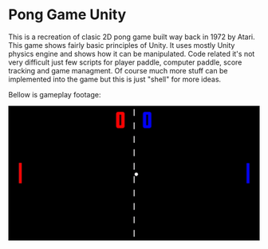 # Pong Game Unity 

This is a recreation of clasic 2D pong game built way back in 1972 by Atari. This game shows fairly basic principles of Unity. It uses mostly Unity physics engine and shows how it can be manipulated. Code related it's not very difficult just few scripts for player paddle, computer paddle, score tracking and game managment. Of course much more stuff can be implemented into the game but this is just "shell" for more ideas.

Bellow is gameplay footage: 

![PongGameplay](https://github.com/filipmihaljcic/pong-game-unity/blob/main/images/PongGameGIF.gif)

